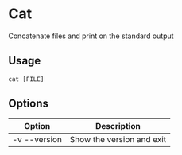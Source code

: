 # Cat
Concatenate files and print on the standard output

## Usage
```
cat [FILE]
```

## Options

|    Option    |          Description          |
|--------------|-------------------------------|
| -v --version | Show the version and exit     |